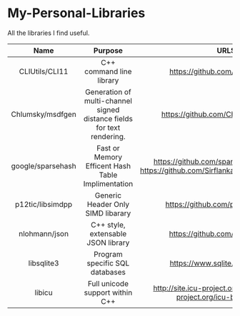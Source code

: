 # My-Personal-Libraries
All the libraries I find useful.

| Name | Purpose | URLS |
|:----:|:-------:|:----:|
| CLIUtils/CLI11 | C++ command line library | https://github.com/CLIUtils/CLI11
| Chlumsky/msdfgen | Generation of multi-channel signed distance fields for text rendering. | https://github.com/Chlumsky/msdfgen |
| google/sparsehash | Fast or Memory Efficent Hash Table Implimentation | https://github.com/sparsehash/sparsehash https://github.com/Sirflankalot/custom_sparsehash |
| p12tic/libsimdpp | Generic Header Only SIMD libarary | https://github.com/p12tic/libsimdpp |
| nlohmann/json | C++ style, extensable JSON library | https://github.com/nlohmann/json |
| libsqlite3 | Program specific SQL databases | https://www.sqlite.org/cintro.html |
| libicu | Full unicode support within C++ | http://site.icu-project.org/ http://demo.icu-project.org/icu-bin/icudemos |
